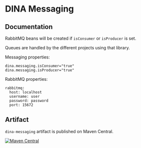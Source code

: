 # DINA Messaging


## Documentation

RabbitMQ beans will be created if `isConsumer` or `isProducer` is set.

Queues are handled by the different projects using that library.

Messaging properties:

```
dina.messaging.isConsumer="true"
dina.messaging.isProducer="true"
```

RabbitMQ properties:
```
rabbitmq:
  host: localhost
  username: user
  password: password
  port: 15672
```

## Artifact

`dina-messaging` artifact is published on Maven Central.

[![Maven Central](https://img.shields.io/maven-central/v/io.github.aafc-bicoe/dina-messaging.svg?label=Maven%20Central)](https://central.sonatype.com/artifact/io.github.aafc-bicoe/dina-messaging/)

